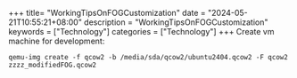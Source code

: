+++
title= "WorkingTipsOnFOGCustomization"
date = "2024-05-21T10:55:21+08:00"
description = "WorkingTipsOnFOGCustomization"
keywords = ["Technology"]
categories = ["Technology"]
+++
Create vm machine for development:      

```
qemu-img create -f qcow2 -b /media/sda/qcow2/ubuntu2404.qcow2 -F qcow2 zzzz_modifiedFOG.qcow2
```
